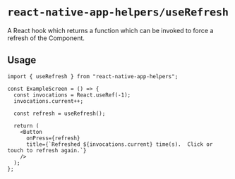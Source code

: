 # `react-native-app-helpers/useRefresh`

A React hook which returns a function which can be invoked to force a refresh of
the Component.

## Usage

```tsx
import { useRefresh } from "react-native-app-helpers";

const ExampleScreen = () => {
  const invocations = React.useRef(-1);
  invocations.current++;

  const refresh = useRefresh();

  return (
    <Button
      onPress={refresh}
      title={`Refreshed ${invocations.current} time(s).  Click or touch to refresh again.`}
    />
  );
};
```
